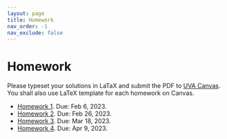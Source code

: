 ```yaml
---
layout: page
title: Homework
nav_order: -1
nav_exclude: false
---
```


Homework
========

Please typeset your solutions in LaTaX and submit the PDF to [UVA Canvas](https://canvas.its.virginia.edu/courses/100784/assignments).
You shall also use LaTeX template for each homework on Canvas.

- [Homework 1](assets/pdf/hw1.pdf). Due: Feb 6, 2023.
- [Homework 2](assets/pdf/hw2.pdf). Due: Feb 26, 2023.
- [Homework 3](assets/pdf/hw3.pdf). Due: Mar 18, 2023.
- [Homework 4](assets/pdf/hw4.pdf). Due: Apr 9, 2023.



